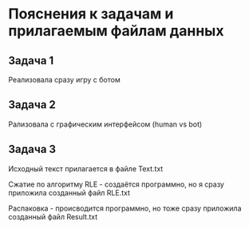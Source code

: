 # Пояснения к задачам и прилагаемым файлам данных

## Задача 1

Реализовала сразу игру с ботом


## Задача 2

Рализовала с графическим интерфейсом (human vs bot)


## Задача 3

Исходный текст прилагается в файле Text.txt

Сжатие по алгоритму RLE - создаётся программно, но я сразу приложила созданный файл RLE.txt

Распаковка - происводится программно, но тоже сразу приложила созданный файл Result.txt


